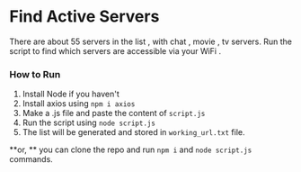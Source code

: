# Find Active Servers

There are about 55 servers in the list , with chat , movie , tv servers. Run the script to find which servers are accessible via your WiFi .

### How to Run 
1. Install Node if you haven't
2. Install axios using ```npm i axios```
3. Make a .js file and paste the content of ```script.js```
4. Run the script using ```node script.js```
5. The list will be generated and stored in ```working_url.txt``` file.

**or, ** you can clone the repo and run ```npm i``` and ```node script.js``` commands.